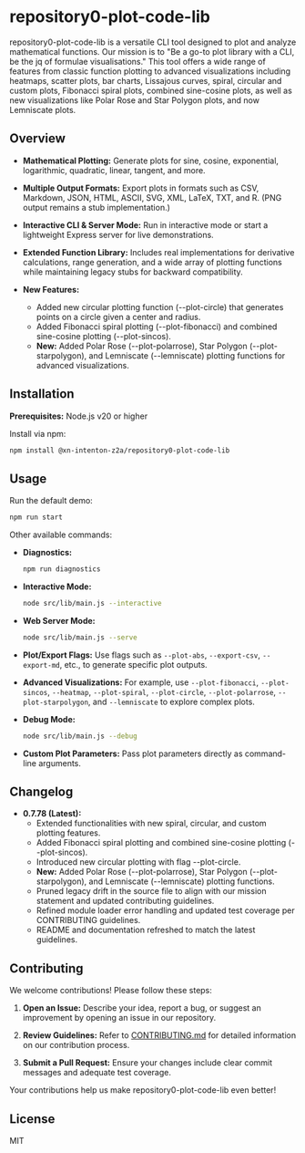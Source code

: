 # repository0-plot-code-lib

repository0-plot-code-lib is a versatile CLI tool designed to plot and analyze mathematical functions. Our mission is to "Be a go-to plot library with a CLI, be the jq of formulae visualisations." This tool offers a wide range of features from classic function plotting to advanced visualizations including heatmaps, scatter plots, bar charts, Lissajous curves, spiral, circular and custom plots, Fibonacci spiral plots, combined sine-cosine plots, as well as new visualizations like Polar Rose and Star Polygon plots, and now Lemniscate plots.

## Overview

- **Mathematical Plotting:**
  Generate plots for sine, cosine, exponential, logarithmic, quadratic, linear, tangent, and more.

- **Multiple Output Formats:**
  Export plots in formats such as CSV, Markdown, JSON, HTML, ASCII, SVG, XML, LaTeX, TXT, and R. (PNG output remains a stub implementation.)

- **Interactive CLI & Server Mode:**
  Run in interactive mode or start a lightweight Express server for live demonstrations.

- **Extended Function Library:**
  Includes real implementations for derivative calculations, range generation, and a wide array of plotting functions while maintaining legacy stubs for backward compatibility.

- **New Features:**
  - Added new circular plotting function (--plot-circle) that generates points on a circle given a center and radius.
  - Added Fibonacci spiral plotting (--plot-fibonacci) and combined sine-cosine plotting (--plot-sincos).
  - **New:** Added Polar Rose (--plot-polarrose), Star Polygon (--plot-starpolygon), and Lemniscate (--lemniscate) plotting functions for advanced visualizations.

## Installation

**Prerequisites:** Node.js v20 or higher

Install via npm:

```bash
npm install @xn-intenton-z2a/repository0-plot-code-lib
```

## Usage

Run the default demo:

```bash
npm run start
```

Other available commands:

- **Diagnostics:**
  ```bash
  npm run diagnostics
  ```

- **Interactive Mode:**
  ```bash
  node src/lib/main.js --interactive
  ```

- **Web Server Mode:**
  ```bash
  node src/lib/main.js --serve
  ```

- **Plot/Export Flags:**
  Use flags such as `--plot-abs`, `--export-csv`, `--export-md`, etc., to generate specific plot outputs.

- **Advanced Visualizations:**
  For example, use `--plot-fibonacci`, `--plot-sincos`, `--heatmap`, `--plot-spiral`, `--plot-circle`, `--plot-polarrose`, `--plot-starpolygon`, and `--lemniscate` to explore complex plots.

- **Debug Mode:**
  ```bash
  node src/lib/main.js --debug
  ```

- **Custom Plot Parameters:**
  Pass plot parameters directly as command-line arguments.

## Changelog

- **0.7.78 (Latest):**
  - Extended functionalities with new spiral, circular, and custom plotting features.
  - Added Fibonacci spiral plotting and combined sine-cosine plotting (--plot-sincos).
  - Introduced new circular plotting with flag --plot-circle.
  - **New:** Added Polar Rose (--plot-polarrose), Star Polygon (--plot-starpolygon), and Lemniscate (--lemniscate) plotting functions.
  - Pruned legacy drift in the source file to align with our mission statement and updated contributing guidelines.
  - Refined module loader error handling and updated test coverage per CONTRIBUTING guidelines.
  - README and documentation refreshed to match the latest guidelines.

## Contributing

We welcome contributions! Please follow these steps:

1. **Open an Issue:**
   Describe your idea, report a bug, or suggest an improvement by opening an issue in our repository.

2. **Review Guidelines:**
   Refer to [CONTRIBUTING.md](./CONTRIBUTING.md) for detailed information on our contribution process.

3. **Submit a Pull Request:**
   Ensure your changes include clear commit messages and adequate test coverage.

Your contributions help us make repository0-plot-code-lib even better!

## License

MIT
